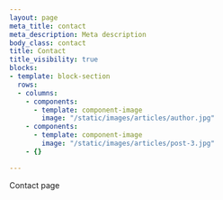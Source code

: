 ```yaml
---
layout: page
meta_title: contact
meta_description: Meta description
body_class: contact
title: Contact
title_visibility: true
blocks:
- template: block-section
  rows:
  - columns:
    - components:
      - template: component-image
        image: "/static/images/articles/author.jpg"
    - components:
      - template: component-image
        image: "/static/images/articles/post-3.jpg"
    - {}

---
```

Contact page